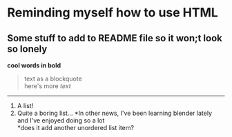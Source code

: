 # Reminding myself how to use HTML

## Some stuff to add to README file so it won;t look so lonely

**cool words in bold**

>text as a blockquote  
>here's more *text*

---

1. A list!
2. Quite a boring list...
  *In other news, I've been learning blender lately  
  and I've enjoyed doing so a lot  
  *does it add another unordered list item?